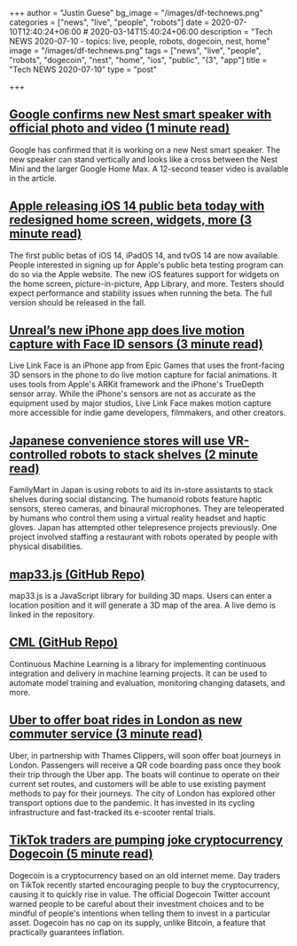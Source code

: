 +++
author = "Justin Guese"
bg_image = "/images/df-technews.png"
categories = ["news", "live", "people", "robots"]
date = 2020-07-10T12:40:24+06:00 # 2020-03-14T15:40:24+06:00
description = "Tech NEWS 2020-07-10 - topics: live, people, robots, dogecoin, nest, home"
image = "/images/df-technews.png"
tags = ["news", "live", "people", "robots", "dogecoin", "nest", "home", "ios", "public", "(3", "app"]
title = "Tech NEWS 2020-07-10"
type = "post"

+++

## [Google confirms new Nest smart speaker with official photo and video (1 minute read)](https://www.theverge.com/2020/7/9/21319541/new-google-nest-smart-speaker-confirmed-photo/1/01000173383beedf-730bbb4b-7d00-420d-b5ed-f5b91905bfbb-000000/PE4HJM7vhGduBD9J8S-PC_6xoLsZ3tGlnRh3X5DVi_s=149)

Google has confirmed that it is working on a new Nest smart speaker. The new speaker can stand vertically and looks like a cross between the Nest Mini and the larger Google Home Max. A 12-second teaser video is available in the article.

## [Apple releasing iOS 14 public beta today with redesigned home screen, widgets, more (3 minute read)](https://9to5mac.com/2020/07/09/ios-14-public-beta//1/01000173383beedf-730bbb4b-7d00-420d-b5ed-f5b91905bfbb-000000/xPKDDONgqDd79tf28XO92CyI6TjvpW8j0Xe1UTPd6f0=149)

The first public betas of iOS 14, iPadOS 14, and tvOS 14 are now available. People interested in signing up for Apple's public beta testing program can do so via the Apple website. The new iOS features support for widgets on the home screen, picture-in-picture, App Library, and more. Testers should expect performance and stability issues when running the beta. The full version should be released in the fall.

## [Unreal’s new iPhone app does live motion capture with Face ID sensors (3 minute read)](https://arstechnica.com/gadgets/2020/07/unreals-new-iphone-app-does-live-motion-capture-with-face-id-sensors//1/01000173383beedf-730bbb4b-7d00-420d-b5ed-f5b91905bfbb-000000/liK1gGjvXUv2gTOPZzn5XF5y-KJUiWbW9T8JEBKNy38=149)

Live Link Face is an iPhone app from Epic Games that uses the front-facing 3D sensors in the phone to do live motion capture for facial animations. It uses tools from Apple's ARKit framework and the iPhone's TrueDepth sensor array. While the iPhone's sensors are not as accurate as the equipment used by major studios, Live Link Face makes motion capture more accessible for indie game developers, filmmakers, and other creators.

## [Japanese convenience stores will use VR-controlled robots to stack shelves (2 minute read)](https://www.digitaltrends.com/news/convenience-store-vr-robot-shelfstacker/1/01000173383beedf-730bbb4b-7d00-420d-b5ed-f5b91905bfbb-000000/tBscHHNMpPATHMCCFDvTYEq6cM-A45XYadwwfhn4kSk=149)

FamilyMart in Japan is using robots to aid its in-store assistants to stack shelves during social distancing. The humanoid robots feature haptic sensors, stereo cameras, and binaural microphones. They are teleoperated by humans who control them using a virtual reality headset and haptic gloves. Japan has attempted other telepresence projects previously. One project involved staffing a restaurant with robots operated by people with physical disabilities.

## [map33.js (GitHub Repo)](https://github.com/blaze33/map33.js/1/01000173383beedf-730bbb4b-7d00-420d-b5ed-f5b91905bfbb-000000/5-xjW72njTE3UexwpzeMREApx-Bk-UMCR9PHwSVPa8I=149)

map33.js is a JavaScript library for building 3D maps. Users can enter a location position and it will generate a 3D map of the area. A live demo is linked in the repository.

## [CML (GitHub Repo)](https://github.com/iterative/cml/1/01000173383beedf-730bbb4b-7d00-420d-b5ed-f5b91905bfbb-000000/OQVnh9H4E1WpNI2GXNJc3_mJb5xbaLX_mA1VohkJXDw=149)

Continuous Machine Learning is a library for implementing continuous integration and delivery in machine learning projects. It can be used to automate model training and evaluation, monitoring changing datasets, and more.

## [Uber to offer boat rides in London as new commuter service (3 minute read)](https://www.theverge.com/2020/7/8/21317224/uber-commuter-boat-thames-clipper-london-riverboat-service/1/01000173383beedf-730bbb4b-7d00-420d-b5ed-f5b91905bfbb-000000/cdWxJdw-vAVLsNoGsjbvm5zSJVB1e99f6c3rq5l5eEc=149)

Uber, in partnership with Thames Clippers, will soon offer boat journeys in London. Passengers will receive a QR code boarding pass once they book their trip through the Uber app. The boats will continue to operate on their current set routes, and customers will be able to use existing payment methods to pay for their journeys. The city of London has explored other transport options due to the pandemic. It has invested in its cycling infrastructure and fast-tracked its e-scooter rental trials.

## [TikTok traders are pumping joke cryptocurrency Dogecoin (5 minute read)](https://fortune.com/2020/07/09/tiktok-dogecoin-challenge//1/01000173383beedf-730bbb4b-7d00-420d-b5ed-f5b91905bfbb-000000/XFfMgLXMI9MVXNqjJ-ZFM0NyPDFtvd-fhof0IJ1yucM=149)

Dogecoin is a cryptocurrency based on an old internet meme. Day traders on TikTok recently started encouraging people to buy the cryptocurrency, causing it to quickly rise in value. The official Dogecoin Twitter account warned people to be careful about their investment choices and to be mindful of people's intentions when telling them to invest in a particular asset. Dogecoin has no cap on its supply, unlike Bitcoin, a feature that practically guarantees inflation.

